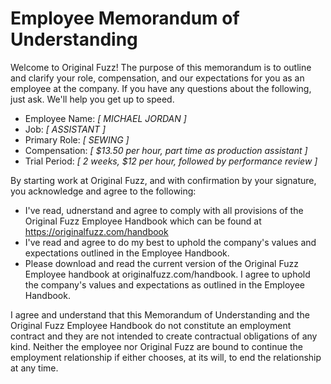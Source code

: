 # Employee Memorandum of Understanding

Welcome to Original Fuzz! The purpose of this memorandum is to outline and clarify your role, compensation, and our expectations for you as an employee at the company. If you have any questions about the following, just ask. We'll help you get up ­to ­speed.

* Employee Name: _[ MICHAEL JORDAN ]_
* Job: _[ ASSISTANT ]_
* Primary Role: _[ SEWING ]_
* Compensation: _[ $13.50 per hour, part time as production assistant ]_
* Trial Period: _[ 2 weeks, $12 per hour, followed by performance review ]_

By starting work at Original Fuzz, and with confirmation by your signature, you acknowledge and agree to the following:

* I've read, udnerstand and agree to comply with all provisions of the Original Fuzz Employee Handbook which can be found at https://originalfuzz.com/handbook
* I've read and agree to do my best to uphold the company's values and expectations outlined in the Employee Handbook.
* Please download and read the current version of the Original Fuzz Employee handbook at originalfuzz.com/handbook. I agree to uphold the company's values and expectations as outlined in the Employee Handbook.

I agree and understand that this Memorandum of Understanding and the Original Fuzz Employee Handbook do not constitute an employment contract and they are not intended to create contractual obligations of any kind. Neither the employee nor Original Fuzz are bound to continue the employment relationship if either chooses, at its will, to end the relationship at any time.
